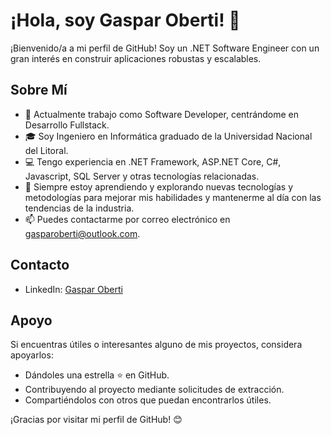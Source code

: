# ¡Hola, soy Gaspar Oberti! 👋

¡Bienvenido/a a mi perfil de GitHub! Soy un .NET Software Engineer con un gran interés en construir aplicaciones robustas y escalables. 

## Sobre Mí

- 💼 Actualmente trabajo como Software Developer, centrándome en Desarrollo Fullstack.
- 🎓 Soy Ingeniero en Informática graduado de la Universidad Nacional del Litoral.
- 💻 Tengo experiencia en .NET Framework, ASP.NET Core, C#, Javascript, SQL Server y otras tecnologías relacionadas.
- 🌱 Siempre estoy aprendiendo y explorando nuevas tecnologías y metodologías para mejorar mis habilidades y mantenerme al día con las tendencias de la industria.
- 📫 Puedes contactarme por correo electrónico en gasparoberti@outlook.com.

## Contacto

- LinkedIn: [Gaspar Oberti](https://www.linkedin.com/in/gasparoberti/)

## Apoyo

Si encuentras útiles o interesantes alguno de mis proyectos, considera apoyarlos:

- Dándoles una estrella ⭐️ en GitHub.
- Contribuyendo al proyecto mediante solicitudes de extracción.
- Compartiéndolos con otros que puedan encontrarlos útiles.

¡Gracias por visitar mi perfil de GitHub! 😊

<!-- # React + TypeScript + Vite

This template provides a minimal setup to get React working in Vite with HMR and some ESLint rules.

Currently, two official plugins are available:

- [@vitejs/plugin-react](https://github.com/vitejs/vite-plugin-react/blob/main/packages/plugin-react/README.md) uses [Babel](https://babeljs.io/) for Fast Refresh
- [@vitejs/plugin-react-swc](https://github.com/vitejs/vite-plugin-react-swc) uses [SWC](https://swc.rs/) for Fast Refresh

## Expanding the ESLint configuration

If you are developing a production application, we recommend updating the configuration to enable type aware lint rules:

- Configure the top-level `parserOptions` property like this:

```js
export default {
  // other rules...
  parserOptions: {
    ecmaVersion: 'latest',
    sourceType: 'module',
    project: ['./tsconfig.json', './tsconfig.node.json'],
    tsconfigRootDir: __dirname,
  },
}
```

- Replace `plugin:@typescript-eslint/recommended` to `plugin:@typescript-eslint/recommended-type-checked` or `plugin:@typescript-eslint/strict-type-checked`
- Optionally add `plugin:@typescript-eslint/stylistic-type-checked`
- Install [eslint-plugin-react](https://github.com/jsx-eslint/eslint-plugin-react) and add `plugin:react/recommended` & `plugin:react/jsx-runtime` to the `extends` list -->
